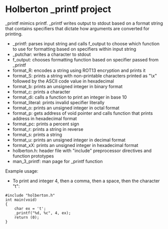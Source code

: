 # Holberton _printf project

_printf mimics printf. _printf writes output to stdout based on a format string that contains specifiers that dictate how arguments are converted for printing.

- _printf: parses input string and calls f_output to choose which function to use for formatting based on specifiers within input string
- _putchar: writes a character to stdout
- f_output: chooses formatting function based on specifier passed from _printf
- format_R: encodes a string using ROT13 encryption and prints it
- format_S: prints a string with non-printable characters printed as "\x" followed by the ASCII code value in hexadecimal
- format_b: prints an unsigned integer in binary format
- format_c: prints a character
- format_di: calls a function to print an integer in base 10
- format_literal: prints invalid specifier literally
- format_o: prints an unsigned integer in octal format
- format_p: gets address of void pointer and calls function that prints address in hexadecimal format
- format_pc: prints a percent sign
- format_r: prints a string in reverse
- format_s: prints a string
- format_u: prints an unsigned integer in decimal format
- format_xX: prints an unsigned integer in hexadecimal format
- holberton.h: header file with "include" preprocessor directives and function prototypes
- man_3_printf: man page for _printf function

Example usage:
- To print and integer 4, then a comma, then a space, then the character "t":
```
#include "holberton.h"
int main(void)
{
	char ex = 't';
	_printf("%d, %c", 4, ex);
	return (0);
}
```